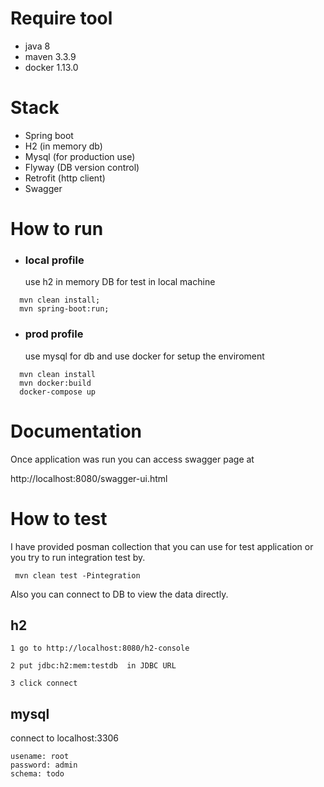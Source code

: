 # Require tool 
- java 8
- maven 3.3.9
- docker 1.13.0

# Stack
- Spring boot 
- H2 (in memory db)
- Mysql (for production use)
- Flyway (DB version control)
- Retrofit (http client) 
- Swagger

# How to run 

- ### local profile 
  use h2 in memory DB  for  test in local machine
```
  mvn clean install;
  mvn spring-boot:run;
```  

- ### prod profile
  use mysql for db  and use docker for setup the enviroment 
```
  mvn clean install
  mvn docker:build
  docker-compose up
```
# Documentation

  Once application was run you can access swagger page at 

  http://localhost:8080/swagger-ui.html

# How to test 

  I have provided posman collection that you can use for test application or you try to run integration test by.

```
 mvn clean test -Pintegration
```


  Also you can connect to DB to view the data directly.

   ## h2 

    1 go to http://localhost:8080/h2-console

    2 put jdbc:h2:mem:testdb  in JDBC URL

    3 click connect  

  ## mysql 

   connect to  localhost:3306
   
   ```
   usename: root
   password: admin 
   schema: todo
   ```


    